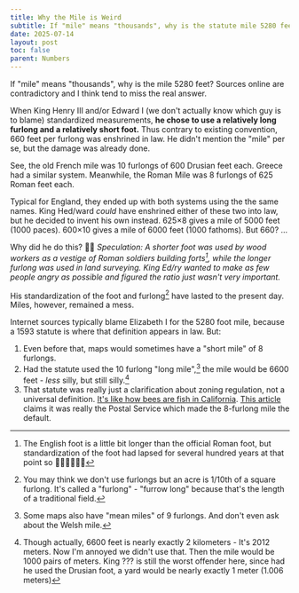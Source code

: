 ```yaml
---
title: Why the Mile is Weird
subtitle: If "mile" means "thousands", why is the statute mile 5280 feet?  
date: 2025-07-14
layout: post
toc: false
parent: Numbers
---
```


<!-- I was curious why the mile is 5280 feet. The Roman mile was 5000 feet exactly.
- There's a old Germanic system of measurement where 600 feet makes a furlong. 
- In Roman units, there are 625 feet in a stadium, and a stadium is 1/8 of a mile.
- Also the Germanic feet are about 10% bigger than the Roman feet 
- Roman soldiers bring their system of measurement to the isles. People keep using Germanic feet for 
- After they withdraw, Roman feet 

Problem 1: There are now two different feet and two different furlongs. The 
Problem 2: There are now two different ratios between feet and furlongs. -->







If "mile" means "thousands", why is the mile 5280 feet?  Sources online are contradictory and I think tend to miss the real answer.

When King Henry III and/or Edward I (we don't actually know which guy is to blame) standardized measurements, **he chose to use a relatively long furlong and a relatively short foot.**
Thus contrary to existing convention, 660 feet per furlong was enshrined in law. He didn't mention the "mile" per se, but the damage was already done.

See, the old French mile was 10 furlongs of 600 Drusian feet each. Greece had a similar system. Meanwhile, the Roman Mile was 8 furlongs of 625 Roman feet each. 

Typical for England, they ended up with both systems using the the same names. King Hed/ward *could* have enshrined either of these two into law, but he decided to invent his own instead. 
625×8 gives a mile of 5000 feet (1000 paces). 600×10 gives a mile of 6000 feet (1000 fathoms). But 660? ...

Why did he do this? 🤷‍♀️ *Speculation: A shorter foot was used by wood workers as a vestige of Roman soldiers building forts[^compromise], while the longer furlong was used in land surveying. King Ed/ry wanted to make as few people angry as possible and figured the ratio just wasn't very important.*

[^compromise]: The English foot is a little bit longer than the official Roman foot, but standardization of the foot had lapsed for several hundred years at that point so 🤷‍♀️🤷‍♀️🤷‍♀️
<!-- I've seen speculation that the English foot is a compromise between the shorter Roman foot and the longer Drusian foot. -->


His standardization of the foot and furlong[^acres] have lasted to the present day. Miles, however, remained a mess.

[^acres]: You may think we don't use furlongs but an acre is 1/10th of a square furlong. It's called a "furlong" - "furrow long" because that's the length of a traditional field.

Internet sources typically blame Elizabeth I for the 5280 foot mile, because a 1593 statute is where that definition appears in law. But:

1. Even before that, maps would sometimes have a "short mile" of 8 furlongs.
2. Had the statute used the 10 furlong "long mile",[^welsh] the mile would be 6600 feet - *less* silly, but still silly.[^kilometer]
3. That statute was really just a clarification about zoning regulation, not a universal definition. [It's like how bees are fish in California](https://www.cnn.com/2022/06/06/us/california-bees-fish-court-ruling-scn-trnd/index.html). [This article](https://www.jstor.org/stable/1797211) claims it was really the Postal Service which made the 8-furlong mile the default.


[^welsh]: Some maps also have "mean miles" of 9 furlongs. And don't even ask about the Welsh mile.

[^kilometer]: Though actually, 6600 feet is nearly exactly 2 kilometers - It's 2012 meters. Now I'm annoyed we didn't use that. Then the mile would be 1000 pairs of meters. King ??? is still the worst offender here, since had he used the Drusian foot, a yard would be nearly exactly 1 meter (1.006 meters)



<!-- I haven't seen it mentioned anywhere, but the meter is just so close to 1/600 of a furlong that it can't be coincidental. -->

<!-- old maps would have both "long miles" of 10 furlongs (6600 feet) and "short miles" of 8 furlongs (5280 feet).[^welsh] The 10-furlong mile would have been *less* bad, but King Whoever already screwed things up.
2. That statute was only defining "miles" for one particular context.  -->




<!-- 6600 feet is 1000x 6.6 ft. 6.6ft = 2.01168 meters. That's surprisingly close.-->



<!-- 
Suppose you're the king (we don't know *which* king is to blame) and you want to standardize units. You don't want to mess with the furlong because that's what all the fields are based on, so you have a few options:

- Make the Greek-style system official, establishing a foot as 1/600 of a furlong.
- or Adapt the Roman system, defining the foot as 1/625 of an English furlong. 

Option #2 will give you a foot midway between but there's no standardization right now anyways, so 🤷‍♀️




Speculation: Perhaps carpenters were using the 

The second option  -->





<!-- (Do NOT ask about the Welsh mile.) -->


<!-- The reason is that there were multiple versions of the foot,
and when either King Henry III or King Edward I (we don't know which one to blame), -->

<!-- The reason is that when King... Somebody (Henry III or Edward I - we don't know which one to blame),
standardized English units of length, he opted for a compromise which, like all good compromises, made nobody happy. -->

<!-- In Roman units, a mile is 5000 Roman feet, and a stadium (translated into English as furlong) is 1/8 of a mile. So there are 625 Roman feet in a "furlong". -->
<!-- In Roman units, a mile is 5000 feet, and a stadium is 1/8 of a mile.  -->

<!-- In an another widespread system, the mile is 6000 Drusian feet and the furlong is 1/10 of a mile. So there are 600 Drusian feet in a furlong. -->
<!-- In an another widespread system, the mile is 6000 feet and the furlong is 1/10 of a mile.  -->

<!-- But the Drusian feet are longer  -->

<!-- As always happens with England, they end up with both systems. System number 2 is the one used -->






<!--

The stadium itself comes from Greek units, where its 600 Greek feet. Romans said, eh, call that 1/8 of a mile, nbd.

King We-don't-know-which-one made a bizarre compromise when standardizing units.


[This article from 1883](https://www.cambridge.org/core/journals/proceedings-of-the-royal-society-of-edinburgh/article/abs/2-the-old-english-mile/22BBACEB773956845A86B54F4AD12E49) makes a compelling case that the 10 furlong mile was very common.

[EtymOnline](https://www.etymonline.com/search?q=furlong) says furlong has been used to translate stadium into english since 9th century. 





Drusian


-->